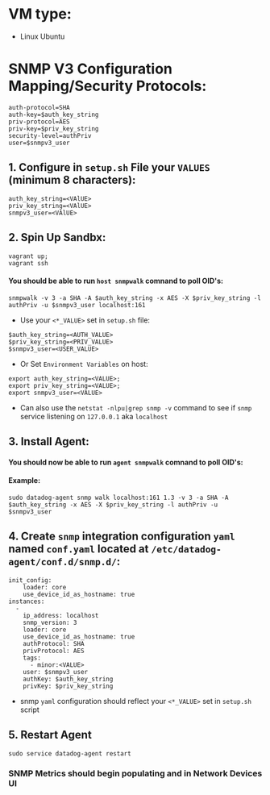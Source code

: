# VM type: 
- Linux Ubuntu

# SNMP V3 Configuration Mapping/Security Protocols:
```
auth-protocol=SHA
auth-key=$auth_key_string
priv-protocol=AES
priv-key=$priv_key_string 
security-level=authPriv
user=$snmpv3_user
```

## 1. Configure in `setup.sh` File your `VALUES` (minimum 8 characters):
```
auth_key_string=<VAlUE>
priv_key_string=<VAlUE>
snmpv3_user=<VAlUE>
```

## 2. Spin Up Sandbx:
```
vagrant up;
vagrant ssh
```

#### You should be able to run `host snmpwalk` comnand to poll OID's:
```
snmpwalk -v 3 -a SHA -A $auth_key_string -x AES -X $priv_key_string -l authPriv -u $snmpv3_user localhost:161 
```
  - Use your `<*_VALUE>` set in `setup.sh` file:
  ```
  $auth_key_string=<AUTH_VALUE>
  $priv_key_string=<PRIV_VALUE>
  $snmpv3_user=<USER_VALUE>
  ```
  
  - Or Set `Environment Variables` on host:
  ```
  export auth_key_string=<VALUE>;
  export priv_key_string=<VALUE>;
  export snmpv3_user=<VALUE>
  ```
- Can also use the `netstat -nlpu|grep snmp -v` command to see if `snmp` service listening on `127.0.0.1` aka `localhost` 

## 3. Install Agent:

#### You should now be able to run `agent snmpwalk` comnand to poll OID's:

#### Example:

```
sudo datadog-agent snmp walk localhost:161 1.3 -v 3 -a SHA -A $auth_key_string -x AES -X $priv_key_string -l authPriv -u $snmpv3_user 
```

## 4. Create `snmp` integration configuration `yaml` named `conf.yaml` located at `/etc/datadog-agent/conf.d/snmp.d/`:
  
```
init_config:
    loader: core
    use_device_id_as_hostname: true
instances:
  -
    ip_address: localhost
    snmp_version: 3
    loader: core
    use_device_id_as_hostname: true
    authProtocol: SHA
    privProtocol: AES
    tags:
      - minor:<VALUE>
    user: $snmpv3_user
    authKey: $auth_key_string
    privKey: $priv_key_string
```
- snmp `yaml` configuration should reflect your `<*_VALUE>` set in `setup.sh` script

## 5. Restart Agent
```
sudo service datadog-agent restart
```

### SNMP Metrics should begin populating and in Network Devices UI
